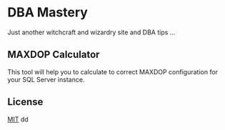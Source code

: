# DBA Mastery 
Just another witchcraft and wizardry site and DBA tips ...

## MAXDOP Calculator
This tool will help you to calculate to correct MAXDOP configuration for your SQL Server instance.

## License
[MIT](/LICENSE.md)
dd
